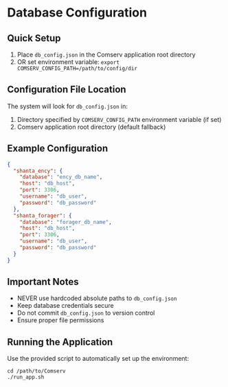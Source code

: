 # Database Configuration

## Quick Setup

1. Place `db_config.json` in the Comserv application root directory
2. OR set environment variable: `export COMSERV_CONFIG_PATH=/path/to/config/dir`

## Configuration File Location

The system will look for `db_config.json` in:
1. Directory specified by `COMSERV_CONFIG_PATH` environment variable (if set)
2. Comserv application root directory (default fallback)

## Example Configuration

```json
{
  "shanta_ency": {
    "database": "ency_db_name",
    "host": "db_host",
    "port": 3306,
    "username": "db_user",
    "password": "db_password"
  },
  "shanta_forager": {
    "database": "forager_db_name",
    "host": "db_host",
    "port": 3306,
    "username": "db_user",
    "password": "db_password"
  }
}
```

## Important Notes

- NEVER use hardcoded absolute paths to `db_config.json`
- Keep database credentials secure
- Do not commit `db_config.json` to version control
- Ensure proper file permissions

## Running the Application

Use the provided script to automatically set up the environment:
```
cd /path/to/Comserv
./run_app.sh
```